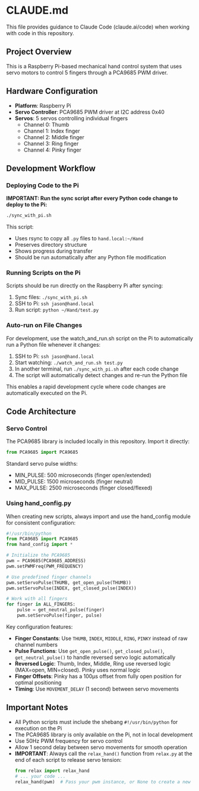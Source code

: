 # CLAUDE.md

This file provides guidance to Claude Code (claude.ai/code) when working with code in this repository.

## Project Overview

This is a Raspberry Pi-based mechanical hand control system that uses servo motors to control 5 fingers through a PCA9685 PWM driver.

## Hardware Configuration

- **Platform**: Raspberry Pi
- **Servo Controller**: PCA9685 PWM driver at I2C address 0x40
- **Servos**: 5 servos controlling individual fingers
  - Channel 0: Thumb
  - Channel 1: Index finger
  - Channel 2: Middle finger
  - Channel 3: Ring finger
  - Channel 4: Pinky finger

## Development Workflow

### Deploying Code to the Pi

**IMPORTANT: Run the sync script after every Python code change to deploy to the Pi:**

```bash
./sync_with_pi.sh
```

This script:
- Uses rsync to copy all `.py` files to `hand.local:~/Hand`
- Preserves directory structure
- Shows progress during transfer
- Should be run automatically after any Python file modification

### Running Scripts on the Pi

Scripts should be run directly on the Raspberry Pi after syncing:

1. Sync files: `./sync_with_pi.sh`
2. SSH to Pi: `ssh jason@hand.local`
3. Run script: `python ~/Hand/test.py`

### Auto-run on File Changes

For development, use the watch_and_run.sh script on the Pi to automatically run a Python file whenever it changes:

1. SSH to Pi: `ssh jason@hand.local`
2. Start watching: `./watch_and_run.sh test.py`
3. In another terminal, run `./sync_with_pi.sh` after each code change
4. The script will automatically detect changes and re-run the Python file

This enables a rapid development cycle where code changes are automatically executed on the Pi.

## Code Architecture

### Servo Control

The PCA9685 library is included locally in this repository. Import it directly:

```python
from PCA9685 import PCA9685
```

Standard servo pulse widths:
- MIN_PULSE: 500 microseconds (finger open/extended)
- MID_PULSE: 1500 microseconds (finger neutral)
- MAX_PULSE: 2500 microseconds (finger closed/flexed)

### Using hand_config.py

When creating new scripts, always import and use the hand_config module for consistent configuration:

```python
#!/usr/bin/python
from PCA9685 import PCA9685
from hand_config import *

# Initialize the PCA9685
pwm = PCA9685(PCA9685_ADDRESS)
pwm.setPWMFreq(PWM_FREQUENCY)

# Use predefined finger channels
pwm.setServoPulse(THUMB, get_open_pulse(THUMB))
pwm.setServoPulse(INDEX, get_closed_pulse(INDEX))

# Work with all fingers
for finger in ALL_FINGERS:
    pulse = get_neutral_pulse(finger)
    pwm.setServoPulse(finger, pulse)
```

Key configuration features:
- **Finger Constants**: Use `THUMB`, `INDEX`, `MIDDLE`, `RING`, `PINKY` instead of raw channel numbers
- **Pulse Functions**: Use `get_open_pulse()`, `get_closed_pulse()`, `get_neutral_pulse()` to handle reversed servo logic automatically
- **Reversed Logic**: Thumb, Index, Middle, Ring use reversed logic (MAX=open, MIN=closed). Pinky uses normal logic
- **Finger Offsets**: Pinky has a 100μs offset from fully open position for optimal positioning
- **Timing**: Use `MOVEMENT_DELAY` (1 second) between servo movements

## Important Notes

- All Python scripts must include the shebang `#!/usr/bin/python` for execution on the Pi
- The PCA9685 library is only available on the Pi, not in local development
- Use 50Hz PWM frequency for servo control
- Allow 1 second delay between servo movements for smooth operation
- **IMPORTANT**: Always call the `relax_hand()` function from `relax.py` at the end of each script to release servo tension:
  ```python
  from relax import relax_hand
  # ... your code ...
  relax_hand(pwm)  # Pass your pwm instance, or None to create a new one
  ```